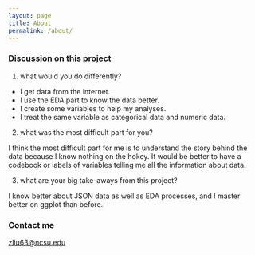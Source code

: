 ```yaml
---
layout: page
title: About
permalink: /about/
---
```


### Discussion on this project

1. what would you do differently?

- I get data from the internet.
- I use the EDA part to know the data better.
- I create some variables to help my analyses.
- I treat the same variable as categorical data and numeric data.

2. what was the most difficult part for you?

I think the most difficult part for me is to understand the story behind the data because I know nothing on the hokey. It would be better to have a codebook or labels of variables telling me all the information about data.

3. what are your big take-aways from this project?

I know better about JSON data as well as EDA processes, and I master better on ggplot than before.

### Contact me

[zliu63@ncsu.edu](mailto:email@domain.com)
